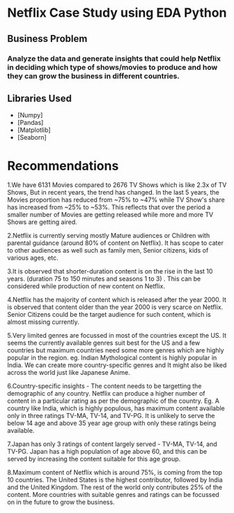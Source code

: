 # Netflix Case Study using EDA Python

## Business Problem
### Analyze the data and generate insights that could help Netflix in deciding which type of shows/movies to produce and how they can grow the business in different countries.

## Libraries Used
  * [Numpy]
  * [Pandas]
  * [Matplotlib]
  * [Seaborn]


# Recommendations
1.We have 6131 Movies compared to 2676 TV Shows which is like 2.3x of TV Shows, But in recent years, the trend has changed. In the last 5 years, the Movies proportion has reduced from ~75% to ~47% while TV Show's share has increased from ~25% to ~53%. This reflects that over the period a smaller number of Movies are getting released while more and more TV Shows are getting aired.

2.Netflix is currently serving mostly Mature audiences or Children with parental guidance (around 80% of content on Netflix). It has scope to cater to other audiences as well such as family men, Senior citizens, kids of various ages, etc.

3.It is observed that shorter-duration content is on the rise in the last 10 years. (duration 75 to 150 minutes and seasons 1 to 3) . This can be considered while production of new content on Netflix.

4.Netflix has the majority of content which is released after the year 2000. It is observed that content older than the year 2000 is very scarce on Netflix. Senior Citizens could be the target audience for such content, which is almost missing currently.

5.Very limited genres are focussed in most of the countries except the US. It seems the currently available genres suit best for the US and a few countries but maximum countries need some more genres which are highly popular in the region. eg. Indian Mythological content is highly popular in India. We can create more country-specific genres and It might also be liked across the world just like Japanese Anime.

6.Country-specific insights - The content needs to be targetting the demographic of any country. Netflix can produce a higher number of content in a particular rating as per the demographic of the country. Eg. A country like India, which is highly populous, has maximum content available only in three ratings TV-MA, TV-14, and TV-PG. It is unlikely to serve the below 14 age and above 35 year age group with only these ratings being available.

7.Japan has only 3 ratings of content largely served - TV-MA, TV-14, and TV-PG. Japan has a high population of age above 60, and this can be served by increasing the content suitable for this age group.

8.Maximum content of Netflix which is around 75%, is coming from the top 10 countries. The United States is the highest contributor, followed by India and the United Kingdom. The rest of the world only contributes 25% of the content. More countries with suitable genres and ratings can be focussed on in the future to grow the business.
